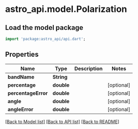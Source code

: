 # astro_api.model.Polarization

## Load the model package
```dart
import 'package:astro_api/api.dart';
```

## Properties
Name | Type | Description | Notes
------------ | ------------- | ------------- | -------------
**bandName** | **String** |  | 
**percentage** | **double** |  | [optional] 
**percentageError** | **double** |  | [optional] 
**angle** | **double** |  | [optional] 
**angleError** | **double** |  | [optional] 

[[Back to Model list]](../README.md#documentation-for-models) [[Back to API list]](../README.md#documentation-for-api-endpoints) [[Back to README]](../README.md)


